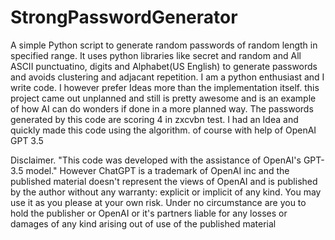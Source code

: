 # StrongPasswordGenerator
A simple Python script to generate random passwords of random length in  specified range. It uses python libraries like secret and random and All ASCII punctuatino, digits and Alphabet(US English) to generate passwords and avoids clustering and adjacant repetition.
I am a python enthusiast and I write code. I however prefer Ideas more than the implementation itself. this project came out unplanned and still is pretty awesome and is an example of how AI can do wonders if done in a more planned way.
The passwords generated by this code are scoring 4 in zxcvbn test.
I had an Idea and quickly made this code using the algorithm. of course with help of OpenAI GPT 3.5

Disclaimer.
"This code was developed with the assistance of OpenAI's GPT-3.5 model." However ChatGPT is a trademark of OpenAI inc and the published material doesn't represent the views of OpenAI and is published by the author without any warranty: explicit or implicit of any kind. You may use it as you please at your own risk. Under no circumstance are you to hold the publisher or OpenAI or it's partners liable for any losses or damages of any kind arising out of use of the published material

